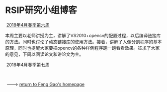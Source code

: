 #                RSIP研究小组博客

 

​        [2018年4月春季第六周](./20180406.html)

​        本周主要以老师讲授为主，讲解了VS2010+opencv的配置过程，以后编译链接库的方法。同时也讨论了动态链接库的使用方法。接着，讲解了人像分割程序的基本原理，同时也提醒大家要把opencv的各种样例程序跑一跑看看效果。征求了大家的意见，下周以阅读论文和讲论文为主。

​        2018年4月春季第七周

​        





​        ---> [return to Feng Gao's homepage](https://summitgao.github.io/)

  